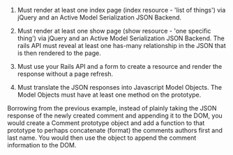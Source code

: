 1. Must render at least one index page (index resource - 'list of things') via jQuery and an Active Model Serialization JSON Backend.

2. Must render at least one show page (show resource - 'one specific thing') via jQuery and an Active Model Serialization JSON Backend.
The rails API must reveal at least one has-many relationship in the JSON that is then rendered to the page.

3. Must use your Rails API and a form to create a resource and render the response without a page refresh.

4. Must translate the JSON responses into Javascript Model Objects. The Model Objects must have at least one method on the prototype.

Borrowing from the previous example, instead of plainly taking the JSON response of the newly created comment and appending it to the DOM, you would create a Comment prototype object and add a function to that prototype to perhaps concatenate (format) the comments authors first and last name. You would then use the object to append the comment information to the DOM.
